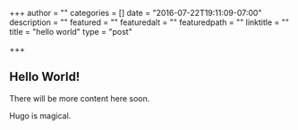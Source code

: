 +++
author = ""
categories = []
date = "2016-07-22T19:11:09-07:00"
description = ""
featured = ""
featuredalt = ""
featuredpath = ""
linktitle = ""
title = "hello world"
type = "post"

+++

## Hello World!

There will be more content here soon.

Hugo is magical.
